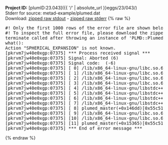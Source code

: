**Project ID:** [plumID:23.043]({{ '/' | absolute_url }}eggs/23/043/)  
Stderr for source:  metad-example/plumed.dat   
Download: [zipped raw stdout](plumed.dat.plumed_master.stdout.txt.zip) - [zipped raw stderr](plumed.dat.plumed_master.stderr.txt.zip) 
{% raw %}
<pre>
#! Only the first 1000 rows of the error file are shown below
#! To inspect the full error file, please download the zipped raw stderr file above
terminate called after throwing an instance of 'PLMD::Plumed::Exception'
what():
Action "SPHERICAL_EXPANSION" is not known.
[pkrvm7jw40e0xgp:07375] *** Process received signal ***
[pkrvm7jw40e0xgp:07375] Signal: Aborted (6)
[pkrvm7jw40e0xgp:07375] Signal code:  (-6)
[pkrvm7jw40e0xgp:07375] [ 0] /lib/x86_64-linux-gnu/libc.so.6(+0x45330)[0x7f9486445330]
[pkrvm7jw40e0xgp:07375] [ 1] /lib/x86_64-linux-gnu/libc.so.6(pthread_kill+0x11c)[0x7f948649eb2c]
[pkrvm7jw40e0xgp:07375] [ 2] /lib/x86_64-linux-gnu/libc.so.6(gsignal+0x1e)[0x7f948644527e]
[pkrvm7jw40e0xgp:07375] [ 3] /lib/x86_64-linux-gnu/libc.so.6(abort+0xdf)[0x7f94864288ff]
[pkrvm7jw40e0xgp:07375] [ 4] /lib/x86_64-linux-gnu/libstdc++.so.6(+0xa5ff5)[0x7f94868a5ff5]
[pkrvm7jw40e0xgp:07375] [ 5] /lib/x86_64-linux-gnu/libstdc++.so.6(+0xbb0da)[0x7f94868bb0da]
[pkrvm7jw40e0xgp:07375] [ 6] /lib/x86_64-linux-gnu/libstdc++.so.6(_ZSt10unexpectedv+0x0)[0x7f94868a5a55]
[pkrvm7jw40e0xgp:07375] [ 7] /lib/x86_64-linux-gnu/libstdc++.so.6(+0xa5a6f)[0x7f94868a5a6f]
[pkrvm7jw40e0xgp:07375] [ 8] plumed_master(+0x146dd)[0x55c510c606dd]
[pkrvm7jw40e0xgp:07375] [ 9] /lib/x86_64-linux-gnu/libc.so.6(+0x2a1ca)[0x7f948642a1ca]
[pkrvm7jw40e0xgp:07375] [10] /lib/x86_64-linux-gnu/libc.so.6(__libc_start_main+0x8b)[0x7f948642a28b]
[pkrvm7jw40e0xgp:07375] [11] plumed_master(+0x15365)[0x55c510c61365]
[pkrvm7jw40e0xgp:07375] *** End of error message ***
</pre>
{% endraw %}
